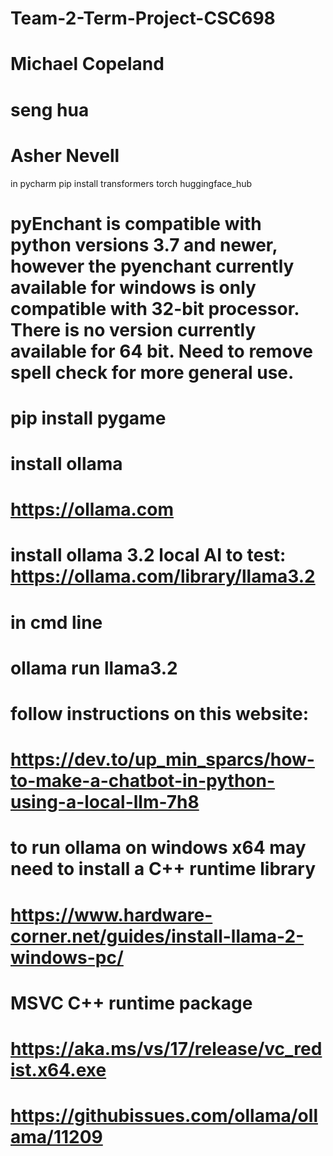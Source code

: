 

# Team-2-Term-Project-CSC698
# Michael Copeland
# seng hua
# Asher Nevell

in pycharm
pip install transformers torch huggingface_hub


# pyEnchant is compatible with python versions 3.7 and newer, however the pyenchant currently available for windows is only compatible with 32-bit processor. There is no version currently available for 64 bit. Need to remove spell check for more general use.

# pip install pygame
# install ollama
# https://ollama.com
# install ollama 3.2 local AI to test: https://ollama.com/library/llama3.2
# in cmd line
# ollama run llama3.2
# follow instructions on this website: 
# https://dev.to/up_min_sparcs/how-to-make-a-chatbot-in-python-using-a-local-llm-7h8

# to run ollama on windows x64 may need to install a C++ runtime library
# https://www.hardware-corner.net/guides/install-llama-2-windows-pc/
# MSVC C++ runtime package
# https://aka.ms/vs/17/release/vc_redist.x64.exe
# https://githubissues.com/ollama/ollama/11209
